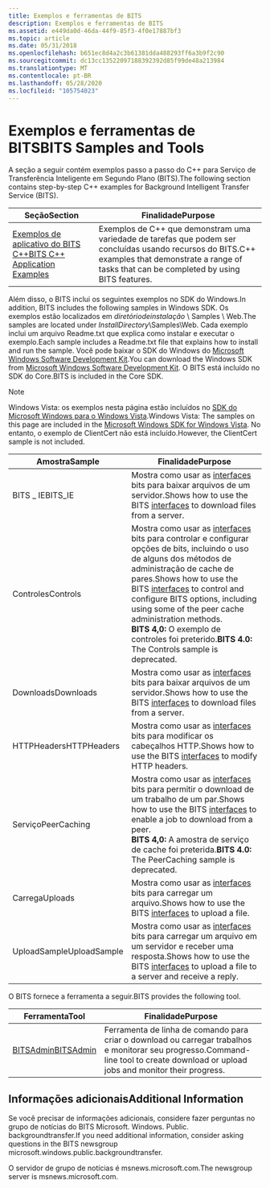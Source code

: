 ```yaml
---
title: Exemplos e ferramentas de BITS
description: Exemplos e ferramentas de BITS
ms.assetid: e449da0d-46da-44f9-85f3-4f0e17887bf3
ms.topic: article
ms.date: 05/31/2018
ms.openlocfilehash: b651ec8d4a2c3b61381dda488293ff6a3b9f2c90
ms.sourcegitcommit: dc13cc13522097188392392d85f99de48a213984
ms.translationtype: MT
ms.contentlocale: pt-BR
ms.lasthandoff: 05/28/2020
ms.locfileid: "105754023"
---
```

# <a name="bits-samples-and-tools"></a><span data-ttu-id="51b4b-103">Exemplos e ferramentas de BITS</span><span class="sxs-lookup"><span data-stu-id="51b4b-103">BITS Samples and Tools</span></span>

<span data-ttu-id="51b4b-104">A seção a seguir contém exemplos passo a passo do C++ para Serviço de Transferência Inteligente em Segundo Plano (BITS).</span><span class="sxs-lookup"><span data-stu-id="51b4b-104">The following section contains step-by-step C++ examples for Background Intelligent Transfer Service (BITS).</span></span>



| <span data-ttu-id="51b4b-105">Seção</span><span class="sxs-lookup"><span data-stu-id="51b4b-105">Section</span></span>                                                            | <span data-ttu-id="51b4b-106">Finalidade</span><span class="sxs-lookup"><span data-stu-id="51b4b-106">Purpose</span></span>                                                                                      |
|--------------------------------------------------------------------|----------------------------------------------------------------------------------------------|
| [<span data-ttu-id="51b4b-107">Exemplos de aplicativo do BITS C++</span><span class="sxs-lookup"><span data-stu-id="51b4b-107">BITS C++ Application Examples</span></span>](bits-c---application-examples.md) | <span data-ttu-id="51b4b-108">Exemplos de C++ que demonstram uma variedade de tarefas que podem ser concluídas usando recursos do BITS.</span><span class="sxs-lookup"><span data-stu-id="51b4b-108">C++ examples that demonstrate a range of tasks that can be completed by using BITS features.</span></span> |



 

<span data-ttu-id="51b4b-109">Além disso, o BITS inclui os seguintes exemplos no SDK do Windows.</span><span class="sxs-lookup"><span data-stu-id="51b4b-109">In addition, BITS includes the following samples in Windows SDK.</span></span> <span data-ttu-id="51b4b-110">Os exemplos estão localizados em *diretóriodeinstalação* \\ Samples \\ Web.</span><span class="sxs-lookup"><span data-stu-id="51b4b-110">The samples are located under *InstallDirectory*\\Samples\\Web.</span></span> <span data-ttu-id="51b4b-111">Cada exemplo inclui um arquivo Readme.txt que explica como instalar e executar o exemplo.</span><span class="sxs-lookup"><span data-stu-id="51b4b-111">Each sample includes a Readme.txt file that explains how to install and run the sample.</span></span> <span data-ttu-id="51b4b-112">Você pode baixar o SDK do Windows do [Microsoft Windows Software Development Kit](https://msdn.microsoft.com/windowsserver/bb980924.aspx).</span><span class="sxs-lookup"><span data-stu-id="51b4b-112">You can download the Windows SDK from [Microsoft Windows Software Development Kit](https://msdn.microsoft.com/windowsserver/bb980924.aspx).</span></span> <span data-ttu-id="51b4b-113">O BITS está incluído no SDK do Core.</span><span class="sxs-lookup"><span data-stu-id="51b4b-113">BITS is included in the Core SDK.</span></span>

> [!Note]  
> <span data-ttu-id="51b4b-114">Windows Vista: os exemplos nesta página estão incluídos no [SDK do Microsoft Windows para o Windows Vista](https://www.microsoft.com/download/details.aspx?id=30998).</span><span class="sxs-lookup"><span data-stu-id="51b4b-114">Windows Vista: The samples on this page are included in the [Microsoft Windows SDK for Windows Vista](https://www.microsoft.com/download/details.aspx?id=30998).</span></span> <span data-ttu-id="51b4b-115">No entanto, o exemplo de ClientCert não está incluído.</span><span class="sxs-lookup"><span data-stu-id="51b4b-115">However, the ClientCert sample is not included.</span></span>

 



| <span data-ttu-id="51b4b-116">Amostra</span><span class="sxs-lookup"><span data-stu-id="51b4b-116">Sample</span></span>       | <span data-ttu-id="51b4b-117">Finalidade</span><span class="sxs-lookup"><span data-stu-id="51b4b-117">Purpose</span></span>                                                                                                                                                                                                                                  |
|--------------|------------------------------------------------------------------------------------------------------------------------------------------------------------------------------------------------------------------------------------------|
| <span data-ttu-id="51b4b-118">BITS \_ IE</span><span class="sxs-lookup"><span data-stu-id="51b4b-118">BITS\_IE</span></span>     | <span data-ttu-id="51b4b-119">Mostra como usar as [interfaces](bits-interfaces.md) bits para baixar arquivos de um servidor.</span><span class="sxs-lookup"><span data-stu-id="51b4b-119">Shows how to use the BITS [interfaces](bits-interfaces.md) to download files from a server.</span></span>                                                                                                                                             |
| <span data-ttu-id="51b4b-120">Controles</span><span class="sxs-lookup"><span data-stu-id="51b4b-120">Controls</span></span>     | <span data-ttu-id="51b4b-121">Mostra como usar as [interfaces](bits-interfaces.md) bits para controlar e configurar opções de bits, incluindo o uso de alguns dos métodos de administração de cache de pares.</span><span class="sxs-lookup"><span data-stu-id="51b4b-121">Shows how to use the BITS [interfaces](bits-interfaces.md) to control and configure BITS options, including using some of the peer cache administration methods.</span></span><br/> <span data-ttu-id="51b4b-122">**BITS 4,0:** O exemplo de controles foi preterido.</span><span class="sxs-lookup"><span data-stu-id="51b4b-122">**BITS 4.0:** The Controls sample is deprecated.</span></span><br/> |
| <span data-ttu-id="51b4b-123">Downloads</span><span class="sxs-lookup"><span data-stu-id="51b4b-123">Downloads</span></span>    | <span data-ttu-id="51b4b-124">Mostra como usar as [interfaces](bits-interfaces.md) bits para baixar arquivos de um servidor.</span><span class="sxs-lookup"><span data-stu-id="51b4b-124">Shows how to use the BITS [interfaces](bits-interfaces.md) to download files from a server.</span></span>                                                                                                                                             |
| <span data-ttu-id="51b4b-125">HTTPHeaders</span><span class="sxs-lookup"><span data-stu-id="51b4b-125">HTTPHeaders</span></span>  | <span data-ttu-id="51b4b-126">Mostra como usar as [interfaces](bits-interfaces.md) bits para modificar os cabeçalhos HTTP.</span><span class="sxs-lookup"><span data-stu-id="51b4b-126">Shows how to use the BITS [interfaces](bits-interfaces.md) to modify HTTP headers.</span></span>                                                                                                                                                      |
| <span data-ttu-id="51b4b-127">Serviço</span><span class="sxs-lookup"><span data-stu-id="51b4b-127">PeerCaching</span></span>  | <span data-ttu-id="51b4b-128">Mostra como usar as [interfaces](bits-interfaces.md) bits para permitir o download de um trabalho de um par.</span><span class="sxs-lookup"><span data-stu-id="51b4b-128">Shows how to use the BITS [interfaces](bits-interfaces.md) to enable a job to download from a peer.</span></span><br/> <span data-ttu-id="51b4b-129">**BITS 4,0:** A amostra de serviço de cache foi preterida.</span><span class="sxs-lookup"><span data-stu-id="51b4b-129">**BITS 4.0:** The PeerCaching sample is deprecated.</span></span><br/>                                                           |
| <span data-ttu-id="51b4b-130">Carrega</span><span class="sxs-lookup"><span data-stu-id="51b4b-130">Uploads</span></span>      | <span data-ttu-id="51b4b-131">Mostra como usar as [interfaces](bits-interfaces.md) bits para carregar um arquivo.</span><span class="sxs-lookup"><span data-stu-id="51b4b-131">Shows how to use the BITS [interfaces](bits-interfaces.md) to upload a file.</span></span>                                                                                                                                                            |
| <span data-ttu-id="51b4b-132">UploadSample</span><span class="sxs-lookup"><span data-stu-id="51b4b-132">UploadSample</span></span> | <span data-ttu-id="51b4b-133">Mostra como usar as [interfaces](bits-interfaces.md) bits para carregar um arquivo em um servidor e receber uma resposta.</span><span class="sxs-lookup"><span data-stu-id="51b4b-133">Shows how to use the BITS [interfaces](bits-interfaces.md) to upload a file to a server and receive a reply.</span></span>                                                                                                                            |



 

<span data-ttu-id="51b4b-134">O BITS fornece a ferramenta a seguir.</span><span class="sxs-lookup"><span data-stu-id="51b4b-134">BITS provides the following tool.</span></span>



| <span data-ttu-id="51b4b-135">Ferramenta</span><span class="sxs-lookup"><span data-stu-id="51b4b-135">Tool</span></span>                            | <span data-ttu-id="51b4b-136">Finalidade</span><span class="sxs-lookup"><span data-stu-id="51b4b-136">Purpose</span></span>                                                                         |
|---------------------------------|---------------------------------------------------------------------------------|
| [<span data-ttu-id="51b4b-137">BITSAdmin</span><span class="sxs-lookup"><span data-stu-id="51b4b-137">BITSAdmin</span></span>](bitsadmin-tool.md) | <span data-ttu-id="51b4b-138">Ferramenta de linha de comando para criar o download ou carregar trabalhos e monitorar seu progresso.</span><span class="sxs-lookup"><span data-stu-id="51b4b-138">Command-line tool to create download or upload jobs and monitor their progress.</span></span> |



 

## <a name="additional-information"></a><span data-ttu-id="51b4b-139">Informações adicionais</span><span class="sxs-lookup"><span data-stu-id="51b4b-139">Additional Information</span></span>

<span data-ttu-id="51b4b-140">Se você precisar de informações adicionais, considere fazer perguntas no grupo de notícias do BITS Microsoft. Windows. Public. backgroundtransfer.</span><span class="sxs-lookup"><span data-stu-id="51b4b-140">If you need additional information, consider asking questions in the BITS newsgroup microsoft.windows.public.backgroundtransfer.</span></span>

<span data-ttu-id="51b4b-141">O servidor de grupo de notícias é msnews.microsoft.com.</span><span class="sxs-lookup"><span data-stu-id="51b4b-141">The newsgroup server is msnews.microsoft.com.</span></span>

 

 





